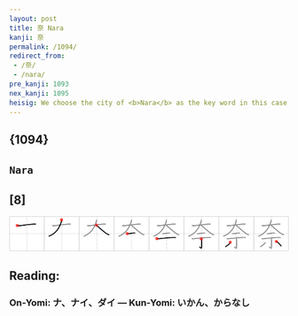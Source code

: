 ```yaml
---
layout: post
title: 奈 Nara
kanji: 奈
permalink: /1094/
redirect_from:
 - /奈/
 - /nara/
pre_kanji: 1093
nex_kanji: 1095
heisig: We choose the city of <b>Nara</b> as the key word in this case because this kanji, frequently used in proper names, appears in <b>Nara</b>; and also because of <b>Nara's</b> famed religious monuments, which help us with the primitives: <i>St. Bernard dog</i> . . . <i>altar</i>.
---
```


## {1094}

## `Nara`

## [8]

<div class="stroke"><img src="../images/E5A588.png" /></div>

## Reading:

### On-Yomi: ナ、ナイ、ダイ &mdash; Kun-Yomi: いかん、からなし
